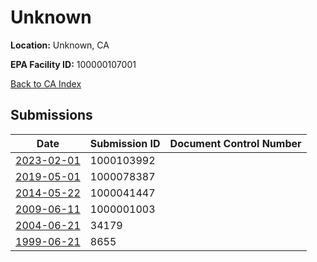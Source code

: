 # Unknown

**Location:** Unknown, CA

**EPA Facility ID:** 100000107001

[Back to CA Index](../../index.md)

## Submissions

| Date | Submission ID | Document Control Number |
|------|--------------|-------------------------|
| [2023-02-01](submissions/1000103992.md) | 1000103992 |  |
| [2019-05-01](submissions/1000078387.md) | 1000078387 |  |
| [2014-05-22](submissions/1000041447.md) | 1000041447 |  |
| [2009-06-11](submissions/1000001003.md) | 1000001003 |  |
| [2004-06-21](submissions/34179.md) | 34179 |  |
| [1999-06-21](submissions/8655.md) | 8655 |  |
